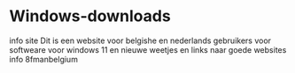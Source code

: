 # Windows-downloads
info site
Dit is een website voor belgishe en nederlands gebruikers voor softweare voor windows 11 en nieuwe weetjes en links naar goede websites
info 8fmanbelgium
